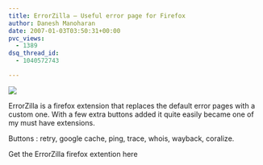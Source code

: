 ```yaml
---
title: ErrorZilla – Useful error page for Firefox
author: Danesh Manoharan
date: 2007-01-03T03:50:31+00:00
pvc_views:
  - 1389
dsq_thread_id:
  - 1040572743

---
```

![](/techblog/wp-content/uploads/2007/01/errorzilla.jpg)

ErrorZilla is a firefox extension that replaces the default error pages with a custom one. With a few extra buttons added it quite easily became one of my must have extensions.

Buttons : retry, google cache, ping, trace, whois, wayback, coralize.

Get the ErrorZilla firefox extention here